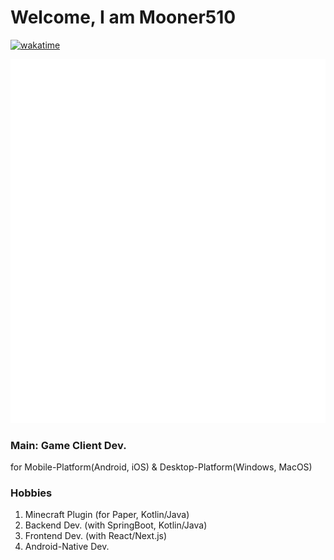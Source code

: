 # Welcome, I am Mooner510
[![wakatime](https://wakatime.com/badge/user/0a65624e-b301-43ee-8ccb-c85f1491dbb7.svg)](https://wakatime.com/@0a65624e-b301-43ee-8ccb-c85f1491dbb7)
 
![Metrics](github-metrics.svg)

### Main: Game Client Dev.
for Mobile-Platform(Android, iOS) & Desktop-Platform(Windows, MacOS)

### Hobbies
1. Minecraft Plugin (for Paper, Kotlin/Java)
2. Backend Dev. (with SpringBoot, Kotlin/Java)
3. Frontend Dev. (with React/Next.js)
4. Android-Native Dev.

<!-- ![Mooner510's GitHub stats](https://github-readme-stats.vercel.app/api?username=Mooner510&theme=omni&show_icons=true)

![Top Langs](https://github-readme-stats.vercel.app/api/top-langs/?username=Mooner510&layout=compact&theme=omni)

***

```java
@Override
public void onEnable() {
  Bukkit.broadcastMessage("ty for visit my Github!");
  follows++;
  bugs++;
  health--;
}
```

***

[![](https://gen.plancke.io/exp/Mooner510.png)](https://plancke.io/hypixel/player/stats/Mooner510)
[![](https://gen.plancke.io/achievementPoints/Mooner510.png)](https://plancke.io/hypixel/player/stats/Mooner510)

*** -->
